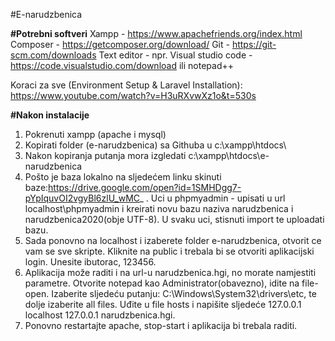 #E-narudzbenica

<b>#Potrebni softveri</b>
Xampp - https://www.apachefriends.org/index.html
Composer - https://getcomposer.org/download/
Git - https://git-scm.com/downloads
Text editor - npr. Visual studio code - https://code.visualstudio.com/download ili notepad++

Koraci za sve (Environment Setup & Laravel Installation): https://www.youtube.com/watch?v=H3uRXvwXz1o&t=530s

<b>#Nakon instalacije</b>

1. Pokrenuti xampp (apache i mysql)
2. Kopirati folder (e-narudzbenica) sa Githuba u c:\\xampp\htdocs\
3. Nakon kopiranja putanja mora izgledati c:\\xampp\htdocs\e-narudzbenica
4. Pošto je baza lokalno na sljedećem linku skinuti baze:https://drive.google.com/open?id=1SMHDgg7-pYpIquvOI2vgyBl6zlU_wMC_ . Uci u phpmyadmin - upisati u url localhost\phpmyadmin i kreirati novu bazu naziva narudzbenica i narudzbenica2020(obje UTF-8). U svaku uci, stisnuti import te uploadati bazu.
5. Sada ponovno na localhost i izaberete folder e-narudzbenica, otvorit ce vam se sve skripte. Kliknite na public i trebala bi se otvoriti aplikacijski login. Unesite ibutorac, 123456.
6. Aplikacija može raditi i na url-u narudzbenica.hgi, no morate namjestiti parametre. Otvorite notepad kao Administrator(obavezno), idite na file-open. Izaberite sljedeću putanju: C:\Windows\System32\drivers\etc, te dolje izaberite all files. Uđite u file hosts i napišite sljedeće 127.0.0.1 localhost 127.0.0.1 narudzbenica.hgi. 
7. Ponovno restartajte apache, stop-start i aplikacija bi trebala raditi.
